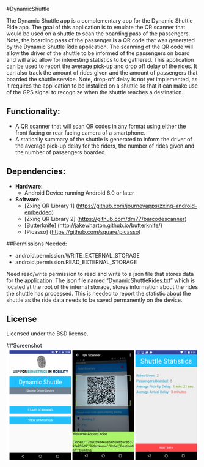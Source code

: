#DynamicShuttle

The Dynamic Shuttle app is a complementary app for the Dynamic Shuttle Ride app. The goal of this application is to emulate the QR scanner that would be used on a shuttle to scan the boarding pass of the passengers. Note, the boarding pass of the passenger is a QR code that was generated by the Dynamic Shuttle Ride application. The scanning of the QR code will allow the driver of the shuttle to be informed of the passengers on board and will also allow for interesting statistics to be gathered. This application can be used to report the average pick-up and drop off delay of the rides. It can also track the amount of rides given and the amount of passengers that boarded the shuttle service. Note, drop-off delay is not yet implemented, as it requires the application to be installed on a shuttle so that it can make use of the GPS signal to recognize when the shuttle reaches a destination. 

## Functionality:
* A QR scanner that will scan QR codes in any format using either the front facing or rear facing camera of a smartphone.
* A statically summary of the shuttle is generated to inform the driver of the average pick-up delay for the riders, the number of rides given and the number of passengers boarded. 


## Dependencies:
- **Hardware**:
  - Android Device running Android 6.0 or later
- **Software**: 
  - [Zxing QR Library 1] (https://github.com/journeyapps/zxing-android-embedded)
  - [Zxing QR Library 2] (https://github.com/dm77/barcodescanner)
  - [Butterknife] (http://jakewharton.github.io/butterknife/)
  - [Picasso] (https://github.com/square/picasso)



##Permissions Needed:
- android.permission.WRITE_EXTERNAL_STORAGE
- android.permission.READ_EXTERNAL_STORAGE


Need read/write permission to read and write to a json file that stores data for the application. The json file named “DynamicShuttleRides.txt” which is located at the root of the internal storage, stores information about the rides the shuttle has processed. This is needed to report the statistic about the shuttle as the ride data needs to be saved permanently on the device.

## License
Licensed under the BSD license.

##Screenshot
![Alt text](https://github.com/Keyurpatel93/DynamicShuttle/blob/master/DynamicShuttle.png?raw=true "Screenshot")
